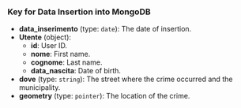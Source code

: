 ### Key for Data Insertion into MongoDB

- **data_inserimento** (type: `date`): The date of insertion.
- **Utente** (object):
    - **id**: User ID.
    - **nome**: First name.
    - **cognome**: Last name.
    - **data_nascita**: Date of birth.
- **dove** (type: `string`): The street where the crime occurred and the municipality.
- **geometry** (type: `pointer`): The location of the crime.


